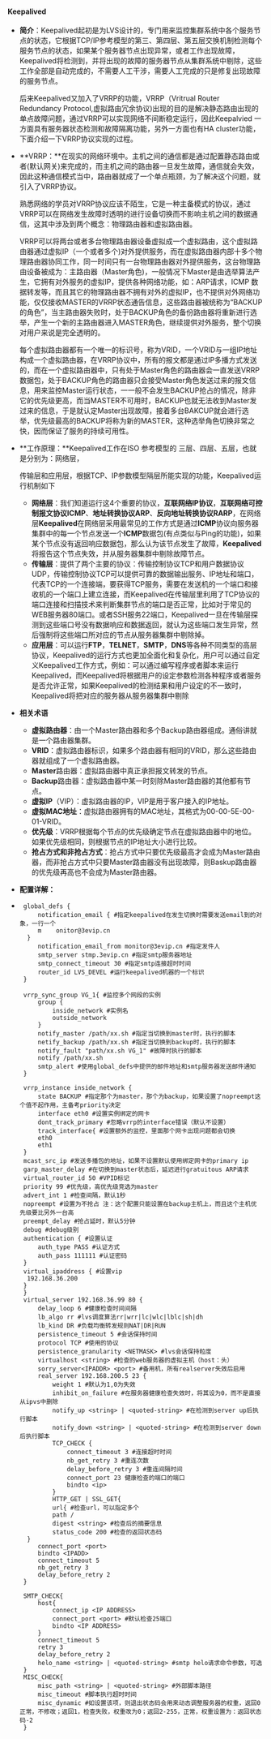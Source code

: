 #### Keepalived

- **简介**：Keepalived起初是为LVS设计的，专门用来监控集群系统中各个服务节点的状态，它根据TCP/IP参考模型的第三、第四层、第五层交换机制检测每个服务节点的状态，如果某个服务器节点出现异常，或者工作出现故障，Keepalived将检测到，并将出现的故障的服务器节点从集群系统中剔除，这些工作全部是自动完成的，不需要人工干涉，需要人工完成的只是修复出现故障的服务节点。

   后来Keepalived又加入了VRRP的功能，VRRP（Vritrual Router Redundancy Protocol,虚拟路由冗余协议)出现的目的是解决静态路由出现的单点故障问题，通过VRRP可以实现网络不间断稳定运行，因此Keepalvied 一方面具有服务器状态检测和故障隔离功能，另外一方面也有HA cluster功能，下面介绍一下VRRP协议实现的过程。

- **VRRP：**在现实的网络环境中。主机之间的通信都是通过配置静态路由或者(默认网关)来完成的，而主机之间的路由器一旦发生故障，通信就会失效，因此这种通信模式当中，路由器就成了一个单点瓶颈，为了解决这个问题，就引入了VRRP协议。

   熟悉网络的学员对VRRP协议应该不陌生，它是一种主备模式的协议，通过VRRP可以在网络发生故障时透明的进行设备切换而不影响主机之间的数据通信，这其中涉及到两个概念：物理路由器和虚拟路由器。

    VRRP可以将两台或者多台物理路由器设备虚拟成一个虚拟路由，这个虚拟路由器通过虚拟IP（一个或者多个)对外提供服务，而在虚拟路由器内部十多个物理路由器协同工作，同一时间只有一台物理路由器对外提供服务，这台物理路由设备被成为：主路由器（Master角色)，一般情况下Master是由选举算法产生，它拥有对外服务的虚拟IP，提供各种网络功能，如：ARP请求，ICMP 数据转发等，而且其它的物理路由器不拥有对外的虚拟IP，也不提供对外网络功能，仅仅接收MASTER的VRRP状态通告信息，这些路由器被统称为“BACKUP的角色”，当主路由器失败时，处于BACKUP角色的备份路由器将重新进行选举，产生一个新的主路由器进入MASTER角色，继续提供对外服务，整个切换对用户来说是完全透明的。

    

     每个虚拟路由器都有一个唯一的标识号，称为VRID，一个VRID与一组IP地址构成一个虚拟路由器，在VRRP协议中，所有的报文都是通过IP多播方式发送的，而在一个虚拟路由器中，只有处于Master角色的路由器会一直发送VRRP数据包，处于BACKUP角色的路由器只会接受Master角色发送过来的报文信息，用来监控Master运行状态，一一般不会发生BACKUP抢占的情况，除非它的优先级更高，而当MASTER不可用时，BACKUP也就无法收到Master发过来的信息，于是就认定Master出现故障，接着多台BAKCUP就会进行选举，优先级最高的BACKUP将称为新的MASTER，这种选举角色切换非常之快，因而保证了服务的持续可用性。

- **工作原理：**Keepalived工作在ISO 参考模型的 三层、四层、五层，也就是分别为：网络层，

  传输层和应用层，根据TCP、IP参数模型隔层所能实现的功能，Keepalived运行机制如下

  - **网络层**：我们知道运行这4个重要的协议，**互联网络IP协议**，**互联网络可控制报文协议ICMP**、**地址转换协议ARP**、**反向地址转换协议RARP**，在网络层**Keepalived**在网络层采用最常见的工作方式是通过**ICMP**协议向服务器集群中的每一个节点发送一个**ICMP**数据包(有点类似与Ping的功能)，如果某个节点没有返回响应数据包，那么认为该节点发生了故障，**Keepalived**将报告这个节点失效，并从服务器集群中剔除故障节点。
  - **传输层**：提供了两个主要的协议：传输控制协议TCP和用户数据协议UDP，传输控制协议TCP可以提供可靠的数据输出服务、IP地址和端口，代表TCP的一个连接端，要获得TCP服务，需要在发送机的一个端口和接收机的一个端口上建立连接，而Keepalived在传输层里利用了TCP协议的端口连接和扫描技术来判断集群节点的端口是否正常，比如对于常见的WEB服务器80端口。或者SSH服务22端口，Keepalived一旦在传输层探测到这些端口号没有数据响应和数据返回，就认为这些端口发生异常，然后强制将这些端口所对应的节点从服务器集群中剔除掉。
  - **应用层**：可以运行**FTP**，**TELNET**，**SMTP**，**DNS**等各种不同类型的高层协议，Keepalived的运行方式也更加全面化和复杂化，用户可以通过自定义Keepalived工作方式，例如：可以通过编写程序或者脚本来运行Keepalived，而Keepalived将根据用户的设定参数检测各种程序或者服务是否允许正常，如果Keepalived的检测结果和用户设定的不一致时，Keepalived将把对应的服务器从服务器集群中剔除

- **相关术语**
  
  - **虚拟路由器**：由一个Master路由器和多个Backup路由器组成。通俗讲就是一个路由器集群。
  - **VRID**：虚拟路由器标识，如果多个路由器有相同的VRID，那么这些路由器就组成了一个虚拟路由器。
  - **Master**路由器：虚拟路由器中真正承担报文转发的节点。 
  - **Backup**路由器：虚拟路由器中某一时刻除Master路由器的其他都有节点。
  - **虚拟IP**（VIP）：虚拟路由器的IP，VIP是用于客户接入的IP地址。
  - **虚拟MAC地址**：虚拟路由器拥有的MAC地址，其格式为00-00-5E-00-01-VRID。
  - **优先级**：VRRP根据每个节点的优先级确定节点在虚拟路由器中的地位。如果优先级相同，则根据节点的IP地址大小进行比较。
  - **抢占方式和非抢占方式**：抢占方式中只要优先级最高才会成为Master路由器，而非抢占方式中只要Master路由器没有出现故障，则Baskup路由器的优先级再高也不会成为Master路由器。
  
- **配置详解：**  

- ```nginx
   global_defs {
       notification_email { #指定keepalived在发生切换时需要发送email到的对象，一行一个
       m	onitor@3evip.cn
   	}
       notification_email_from monitor@3evip.cn #指定发件人
       smtp_server stmp.3evip.cn #指定smtp服务器地址
       smtp_connect_timeout 30 #指定smtp连接超时时间
       router_id LVS_DEVEL #运行keepalived机器的一个标识
   }
   
   vrrp_sync_group VG_1{ #监控多个网段的实例
       group {
           inside_network #实例名
           outside_network
       }
       notify_master /path/xx.sh #指定当切换到master时，执行的脚本
       netify_backup /path/xx.sh #指定当切换到backup时，执行的脚本
       notify_fault "path/xx.sh VG_1" #故障时执行的脚本
       notify /path/xx.sh 
       smtp_alert #使用global_defs中提供的邮件地址和smtp服务器发送邮件通知
   }
   
   vrrp_instance inside_network {
       state BACKUP #指定那个为master，那个为backup，如果设置了nopreempt这个值不起作用，主备考priority决定
       interface eth0 #设置实例绑定的网卡
       dont_track_primary #忽略vrrp的interface错误（默认不设置）
       track_interface{ #设置额外的监控，里面那个网卡出现问题都会切换
       eth0
       eth1
   }
   mcast_src_ip #发送多播包的地址，如果不设置默认使用绑定网卡的primary ip
   garp_master_delay #在切换到master状态后，延迟进行gratuitous ARP请求
   virtual_router_id 50 #VPID标记
   priority 99 #优先级，高优先级竞选为master
   advert_int 1 #检查间隔，默认1秒
   nopreempt #设置为不抢占 注：这个配置只能设置在backup主机上，而且这个主机优先级要比另外一台高
   preempt_delay #抢占延时，默认5分钟
   debug #debug级别
   authentication { #设置认证
       auth_type PASS #认证方式
       auth_pass 111111 #认证密码
   }
   virtual_ipaddress { #设置vip
   	192.168.36.200
   }
   }
   virtual_server 192.168.36.99 80 {
       delay_loop 6 #健康检查时间间隔
       lb_algo rr #lvs调度算法rr|wrr|lc|wlc|lblc|sh|dh
       lb_kind DR #负载均衡转发规则NAT|DR|RUN
       persistence_timeout 5 #会话保持时间
       protocol TCP #使用的协议
       persistence_granularity <NETMASK> #lvs会话保持粒度
       virtualhost <string> #检查的web服务器的虚拟主机（host：头） 
       sorry_server<IPADDR> <port> #备用机，所有realserver失效后启用
       real_server 192.168.200.5 23 {
           weight 1 #默认为1,0为失效
           inhibit_on_failure #在服务器健康检查失效时，将其设为0，而不是直接从ipvs中删除 
           notify_up <string> | <quoted-string> #在检测到server up后执行脚本
           notify_down <string> | <quoted-string> #在检测到server down后执行脚本
           TCP_CHECK {
               connect_timeout 3 #连接超时时间
               nb_get_retry 3 #重连次数
               delay_before_retry 3 #重连间隔时间
               connect_port 23 健康检查的端口的端口
               bindto <ip> 
           }
           HTTP_GET | SSL_GET{
           url{ #检查url，可以指定多个
           path /
           digest <string> #检查后的摘要信息
           status_code 200 #检查的返回状态码
   	}
       connect_port <port> 
       bindto <IPADD>
       connect_timeout 5
       nb_get_retry 3
       delay_before_retry 2
   }
   
   SMTP_CHECK{
       host{
           connect_ip <IP ADDRESS>
           connect_port <port> #默认检查25端口
           bindto <IP ADDRESS>
       }
       connect_timeout 5
       retry 3
       delay_before_retry 2
       helo_name <string> | <quoted-string> #smtp helo请求命令参数，可选
   }
   MISC_CHECK{
       misc_path <string> | <quoted-string> #外部脚本路径
       misc_timeout #脚本执行超时时间
       misc_dynamic #如设置该项，则退出状态码会用来动态调整服务器的权重，返回0 正常，不修改；返回1，检查失败，权重改为0；返回2-255，正常，权重设置为：返回状态码-2
   }
   
   ```

   